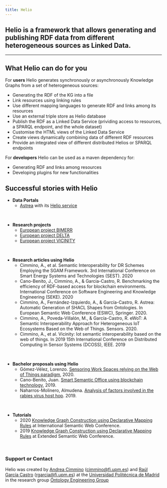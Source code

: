 ```yaml
---
title: Helio
---
```


## Helio is a framework that allows generating and publishing RDF data from different heterogeneous sources as Linked Data. 

-------------

## What Helio can do for you

For **users** Helio generates synchronously or asynchronously Knowledge Graphs from a set of heterogeneous sources:
* Generating the RDF of the KG into a file
* Link resources using linking rules
* Use different mapping languages to generate RDF and links among its resources
* Use an external triple store as Helio database
* Publish the RDF as a Linked Data Service (prividing access to resources, a SPARQL endpoint, and the whole dataset)
* Customise the HTML views of the Linked Data Service
* Create views dynamically combining data of different RDF resources
* Provide an integrated view of different distributed Helios or SPARQL endpoints

For **developers** Helio can be used as a maven dependency for:
* Generating RDF and links among resources
* Developing plugins for new functionalities


## Successful stories with Helio

* **Data Portals**
  - [Astrea](https://astrea.linkeddata.es/) with its [Helio service](https://astrea.helio.linkeddata.es/)
<br/>

* **Research projects**
  - [European project BIMERR](2019-2022) 
  - [European project DELTA](2019-2021) 
  - [European project VICINITY](2016-2019)
<br/>

* **Research articles using Helio**
  - Cimmino, A., et al. Semantic Interoperability for DR Schemes Employing the SGAM Framework. 3rd International Conference on Smart Energy Systems and Technologies (SEST). 2020
  - Cano-Benito, J., Cimmino, A., & García-Castro, R. Benchmarking the efficiency of RDF-based access for blockchain environments. International Conference on Software Engineering and Knowledge Engineering (SEKE). 2020
  - Cimmino, A., Fernández-Izquierdo, A., & García-Castro, R. Astrea: Automatic Generation of SHACL Shapes from Ontologies. In European Semantic Web Conference (ESWC), Springer. 2020.
  - Cimmino, A., Poveda-Villalón, M., & García-Castro, R. eWoT: A Semantic Interoperability Approach for Heterogeneous IoT Ecosystems Based on the Web of Things. Sensors. 2020.
  - Cimmino, A., et al. Vicinity: Iot semantic interoperability based on the web of things. In 2019 15th International Conference on Distributed Computing in Sensor Systems (DCOSS), IEEE. 2019
<br/>

* **Bachelor proposals using Helio**
  - Gómez-Vélez, Lorenzo. [Sensoring Work Spaces relying on the Web of Things paradigm](http://oa.upm.es/58136/), 2020. 
  - Cano-Benito, Juan. [Smart Semantic Office using blockchain technology](http://oa.upm.es/55994/), 2019. 
  - Naharros-Molinero, Almudena. [Analysis of factors involved in the rabies virus host hop](http://oa.upm.es/57068/). 2019. 
<br/>

* **Tutorials**
  - 2020 [Knowledge Graph Construction using Declarative Mapping Rules](https://iswc2020.semanticweb.org/program/tutorials/) at International Semantic Web Conference. 
  - 2019 [Knowledge Graph Construction using Declarative Mapping Rules](https://2019.eswc-conferences.org/tutorials-workshops/) at Extended Semantic Web Conference. 
<br/>
  
### Support or Contact

Helio was created by [Andrea Cimmino](https://scholar.google.es/citations?user=_6U9WMcAAAAJ&hl=es&oi=ao) (cimmino@fi.upm.es) and [Raúl García Castro](http://garcia-castro.com/) (rgarcia@fi.upm.es) at the [Universidad Politécnica de Madrid](https://www.upm.es/) in the research group [Ontology Engineering Group](https://www.oeg-upm.net/)

